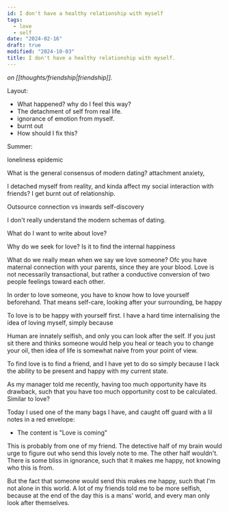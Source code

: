 ```yaml
---
id: I don't have a healthy relationship with myself
tags:
  - love
  - self
date: "2024-02-16"
draft: true
modified: "2024-10-03"
title: I don't have a healthy relationship with myself.
---
```

_on [[thoughts/friendship|friendship]]._

Layout:
- What happened? why do I feel this way?
- The detachment of self from real life.
- ignorance of emotion from myself.
- burnt out
- How should I fix this?

Summer:

loneliness epidemic

What is the general consensus of modern dating?
attachment anxiety,

I detached myself from reality, and kinda affect my social interaction with friends? I get burnt out of relationship.

Outsource connection vs inwards self-discovery


I don't really understand the modern schemas of dating.

What do I want to write about love?

Why do we seek for love? Is it to find the internal happiness

What do we really mean when we say we love someone? Ofc you have maternal connection with your parents, since they are your blood. Love is not necessarily transactional, but rather a conductive conversion of two people feelings toward each other.

In order to love someone, you have to know how to love yourself beforehand. That means self-care, looking after your surrounding, be happy

To love is to be happy with yourself first. I have a hard time internalising the idea of loving myself, simply because

Human are innately selfish,  and only you can look after the self. If you just sit there and thinks someone would help you heal or teach you to change your oil, then idea of life is somewhat naive from your point of view.

To find love is to find a friend, and I have yet to do so simply because I lack the ability to be present and happy with my current state.

As my manager told me recently, having too much opportunity have its drawback, such that you have too much opportunity cost to be calculated. Similar to love?

Today I used one of the many bags I have, and caught off guard with a lil notes in a red envelope:
- The content is "Love is coming"

 This is probably from one of my friend. The detective half of my brain would urge to figure out who send this lovely note to me. The other half wouldn't. There is some bliss in ignorance, such that it makes me happy, not knowing who this is from.

But the fact that someone would send this makes me happy, such that I'm not alone in this world.
A lot of my friends told me to be more selfish, because at the end of the day this is a mans' world, and every man only look after themselves.
